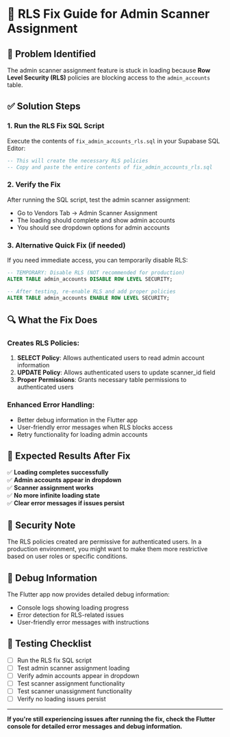 # 🔧 RLS Fix Guide for Admin Scanner Assignment

## 🚨 **Problem Identified**

The admin scanner assignment feature is stuck in loading because **Row Level Security (RLS)** policies are blocking access to the `admin_accounts` table.

## ✅ **Solution Steps**

### 1. **Run the RLS Fix SQL Script**

Execute the contents of `fix_admin_accounts_rls.sql` in your Supabase SQL Editor:

```sql
-- This will create the necessary RLS policies
-- Copy and paste the entire contents of fix_admin_accounts_rls.sql
```

### 2. **Verify the Fix**

After running the SQL script, test the admin scanner assignment:

- Go to Vendors Tab → Admin Scanner Assignment
- The loading should complete and show admin accounts
- You should see dropdown options for admin accounts

### 3. **Alternative Quick Fix (if needed)**

If you need immediate access, you can temporarily disable RLS:

```sql
-- TEMPORARY: Disable RLS (NOT recommended for production)
ALTER TABLE admin_accounts DISABLE ROW LEVEL SECURITY;

-- After testing, re-enable RLS and add proper policies
ALTER TABLE admin_accounts ENABLE ROW LEVEL SECURITY;
```

## 🔍 **What the Fix Does**

### **Creates RLS Policies:**

1. **SELECT Policy**: Allows authenticated users to read admin account information
2. **UPDATE Policy**: Allows authenticated users to update scanner_id field
3. **Proper Permissions**: Grants necessary table permissions to authenticated users

### **Enhanced Error Handling:**

- Better debug information in the Flutter app
- User-friendly error messages when RLS blocks access
- Retry functionality for loading admin accounts

## 🎯 **Expected Results After Fix**

✅ **Loading completes successfully**  
✅ **Admin accounts appear in dropdown**  
✅ **Scanner assignment works**  
✅ **No more infinite loading state**  
✅ **Clear error messages if issues persist**

## 🚨 **Security Note**

The RLS policies created are permissive for authenticated users. In a production environment, you might want to make them more restrictive based on user roles or specific conditions.

## 📝 **Debug Information**

The Flutter app now provides detailed debug information:

- Console logs showing loading progress
- Error detection for RLS-related issues
- User-friendly error messages with instructions

## 🔄 **Testing Checklist**

- [ ] Run the RLS fix SQL script
- [ ] Test admin scanner assignment loading
- [ ] Verify admin accounts appear in dropdown
- [ ] Test scanner assignment functionality
- [ ] Test scanner unassignment functionality
- [ ] Verify no loading issues persist

---

**If you're still experiencing issues after running the fix, check the Flutter console for detailed error messages and debug information.**
